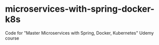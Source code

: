 # microservices-with-spring-docker-k8s
Code for "Master Microservices with Spring, Docker, Kubernetes" Udemy course
